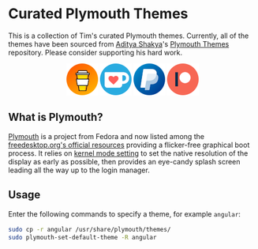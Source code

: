 # Curated Plymouth Themes

This is a collection of Tim's curated Plymouth themes. Currently, all of the themes have been sourced from [Aditya Shakya](https://github.com/adi1090x)'s [Plymouth Themes](https://github.com/adi1090x/plymouth-themes) repository. Please consider supporting his hard work.

<p align="center">
<a href="https://www.buymeacoffee.com/adi1090x"><img src="https://raw.githubusercontent.com/adi1090x/files/master/other/1.png" alt="Buy Me A Coffee"></a>
<a href="https://ko-fi.com/adi1090x"><img src="https://raw.githubusercontent.com/adi1090x/files/master/other/2.png" alt="Support me on ko-fi"></a>
<a href="https://www.paypal.me/adi1090x"><img src="https://raw.githubusercontent.com/adi1090x/files/master/other/3.png" alt="Support me on Paypal"></a>
<a href="https://www.patreon.com/adi1090x"><img src="https://raw.githubusercontent.com/adi1090x/files/master/other/4.png" alt="Support me on Patreon"></a>
</p>

## What is Plymouth?

[Plymouth](http://www.freedesktop.org/wiki/Software/Plymouth) is a project from Fedora and now listed among the [freedesktop.org's official resources](https://www.freedesktop.org/wiki/Software/#graphicsdriverswindowsystemsandsupportinglibraries) providing a flicker-free graphical boot process. It relies on [kernel mode setting](https://wiki.archlinux.org/index.php/Kernel_mode_setting) to set the native resolution of the display as early as possible, then provides an eye-candy splash screen leading all the way up to the login manager.

## Usage

Enter the following commands to specify a theme, for example `angular`:
```bash
sudo cp -r angular /usr/share/plymouth/themes/
sudo plymouth-set-default-theme -R angular
```
